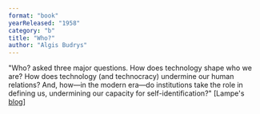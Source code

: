 ```yaml
---
format: "book"
yearReleased: "1958"
category: "b"
title: "Who?"
author: "Algis Budrys"
---
```

"Who? asked three major questions. How does  technology shape who we are? How does technology (and technocracy) undermine our  human relations? And, how—in the modern era—do institutions take the role in  defining us, undermining our capacity for self-identification?" [Lampe's <a href="http://tashqueedagg.wordpress.com/2013/02/02/algis-budrys-who-1958/"> blog</a>]
 